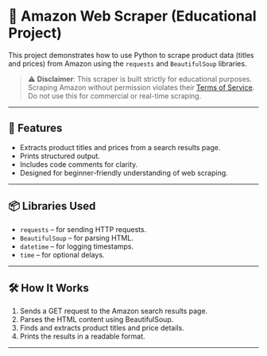 # 🛒 Amazon Web Scraper (Educational Project)

This project demonstrates how to use Python to scrape product data (titles and prices) from Amazon using the `requests` and `BeautifulSoup` libraries.

> ⚠️ **Disclaimer**: This scraper is built strictly for educational purposes. Scraping Amazon without permission violates their [Terms of Service](https://www.amazon.com/gp/help/customer/display.html?nodeId=508088). Do not use this for commercial or real-time scraping.

---

## 📌 Features

- Extracts product titles and prices from a search results page.
- Prints structured output.
- Includes code comments for clarity.
- Designed for beginner-friendly understanding of web scraping.

---

## 📦 Libraries Used

- `requests` – for sending HTTP requests.
- `BeautifulSoup` – for parsing HTML.
- `datetime` – for logging timestamps.
- `time` – for optional delays.

---

## 🛠️ How It Works

1. Sends a GET request to the Amazon search results page.
2. Parses the HTML content using BeautifulSoup.
3. Finds and extracts product titles and price details.
4. Prints the results in a readable format.

---


